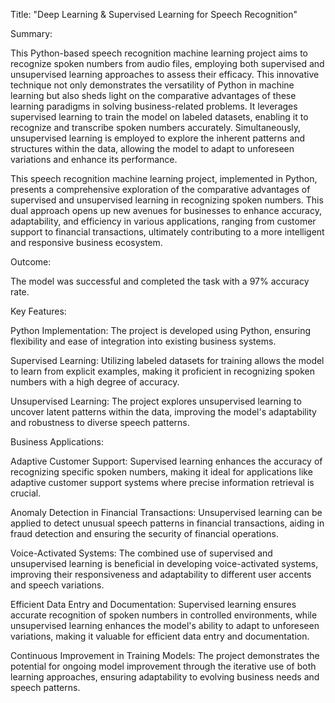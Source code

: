 Title: "Deep Learning & Supervised Learning for Speech Recognition"

Summary:

This Python-based speech recognition machine learning project aims to recognize spoken numbers from audio files, employing both supervised and unsupervised learning approaches to assess their efficacy. This innovative technique not only demonstrates the versatility of Python in machine learning but also sheds light on the comparative advantages of these learning paradigms in solving business-related problems. It leverages supervised learning to train the model on labeled datasets, enabling it to recognize and transcribe spoken numbers accurately. Simultaneously, unsupervised learning is employed to explore the inherent patterns and structures within the data, allowing the model to adapt to unforeseen variations and enhance its performance.

This speech recognition machine learning project, implemented in Python, presents a comprehensive exploration of the comparative advantages of supervised and unsupervised learning in recognizing spoken numbers. This dual approach opens up new avenues for businesses to enhance accuracy, adaptability, and efficiency in various applications, ranging from customer support to financial transactions, ultimately contributing to a more intelligent and responsive business ecosystem.


Outcome: 

The model was successful and completed the task with a 97% accuracy rate.

Key Features:

Python Implementation: The project is developed using Python, ensuring flexibility and ease of integration into existing business systems.

Supervised Learning: Utilizing labeled datasets for training allows the model to learn from explicit examples, making it proficient in recognizing spoken numbers with a high degree of accuracy.

Unsupervised Learning: The project explores unsupervised learning to uncover latent patterns within the data, improving the model's adaptability and robustness to diverse speech patterns.

Business Applications:

Adaptive Customer Support: Supervised learning enhances the accuracy of recognizing specific spoken numbers, making it ideal for applications like adaptive customer support systems where precise information retrieval is crucial.

Anomaly Detection in Financial Transactions: Unsupervised learning can be applied to detect unusual speech patterns in financial transactions, aiding in fraud detection and ensuring the security of financial operations.

Voice-Activated Systems: The combined use of supervised and unsupervised learning is beneficial in developing voice-activated systems, improving their responsiveness and adaptability to different user accents and speech variations.

Efficient Data Entry and Documentation: Supervised learning ensures accurate recognition of spoken numbers in controlled environments, while unsupervised learning enhances the model's ability to adapt to unforeseen variations, making it valuable for efficient data entry and documentation.

Continuous Improvement in Training Models: The project demonstrates the potential for ongoing model improvement through the iterative use of both learning approaches, ensuring adaptability to evolving business needs and speech patterns.
